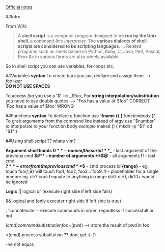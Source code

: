 
[Official notes](https://missing.csail.mit.edu/2020/shell-tools/)

##Intro

_From Wiki:_  
> A **shell script** is a computer program designed to be **run by the Unix shell**, a command-line *interpreter*. The **various dialects of shell scripts are considered to be scripting languages**. ... Related programs such as shells based on Python, Ruby, C, Java, Perl, Pascal, Rexx &c in various forms are also widely available.

So in shell script you can use variables, for-loops etc.

##Variables
**syntax**
To create bars you just declare and assign them -->
_foo=bar_  
**DO NOT USE SPACES** 

To access _foo_ you use a '$' --> _$foo_
For **string interpolation/substitution** you need to use double quotes -->
"Foo has a value of $foo" CORRECT  
'Foo has a value of $foo' WRONG  

##Functions
**syntax** 
To declare a function use '**fname** **()** **{** _functionbody_ **}**'
To grab arguments from the command line instead of argv use "$number" to interpolate to your function body
_example_
maked () {
	mkdir -p "$1"
	cd "$1"
}

##Using shell script
?? whats vim?

**Argument shorthands**
**$0** - name of the script  
**$_** - last argument of the previous cmd
**$#** - number of arguments
**$@** - all arguments
**!!** - last cmd  
**$?** - error from the previous cmd
**$$** - cmd process id
**{range}** - eg. touch foo{1,9} will touch foo1, foo2, foo3... foo9.
**?** - placeholder for a single number eg. dir? could equate to anything in range dir0-dir0, dir10+ would be ignored


**Logic**
||
logical or (execute right side if left side fails)

&&
logical and (only executer right side if left side is true)

;
'concatenate' - execute commands in order, regardless if successfull or not

$(cmd)
command substitution
foo=$(pwd) --> store the result of pwd in foo

<(cmd)
process substitution
?? dont get it :D

-ne
not equas

